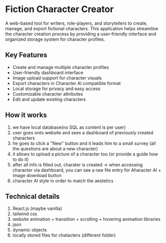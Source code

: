 # Fiction Character Creator

A web-based tool for writers, role-players, and storytellers to create, manage, and export fictional characters. This application helps streamline the character creation process by providing a user-friendly interface and organized storage system for character profiles.

## Key Features

- Create and manage multiple character profiles
- User-friendly dashboard interface
- Image upload support for character visuals
- Export characters in Character AI compatible format
- Local storage for privacy and easy access
- Customizable character attributes
- Edit and update existing characters

## How it works

1. we have local database(no SQL as content is per user)
2. user goes onto website and sees a dashboard of previously created characters
3. he goes to click a "New" button and it leads him to a small survey (all the questions are about a new character)
4. it allows to upload a picture of a character too (or provide a guide how to do it)
5. after all info is filled out, charater is created -> when accessing character via dashboard, you can see a raw file entry for Aharacter AI + image download button
6. character AI style in order to match the aestetics

## Technical details

1. React.js (maybe vanilla)
2. tailwind css
3. website animation + transition + scrolling + hovering animation libraries
4. json
5. dynamic objects
6. locally stored files for chatacters (different folder)
